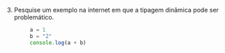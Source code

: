 3. Pesquise um exemplo na internet em que a tipagem dinâmica pode ser
   problemático.

   ```js
        a = 1
        b = "2"
        console.log(a + b)
   ```